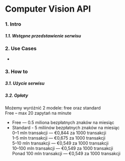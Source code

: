 # Computer Vision API

### 1. Intro
##### 1.1. Wstępne przedstawienie serwisu

### 2. Use Cases
* 

### 3. How to
##### 3.1. Użycie serwisu

##### 3.2. Opłaty
Możemy wyróżnić 2 modele: free oraz standard <br/>
Free – max 20 zapytań na minute <br/>
* Free — 0.5 miliona bezpłatnych znaków na miesiąc  <br/>
* Standard - 5 miliinów bezpłatnych znaków na miesiąc <br/>
0–1 mln transakcji — €0,844 za 1000 transakcji <br/>
1–5 mln transakcji — €0,675 za 1000 transakcji <br/>
5–10 mln transakcji — €0,549 za 1000 transakcji <br/>
10–100 mln transakcji — €0,549 za 1000 transakcji <br/>
Ponad 100 mln transakcji — €0,549 za 1000 transakcji <br/>
